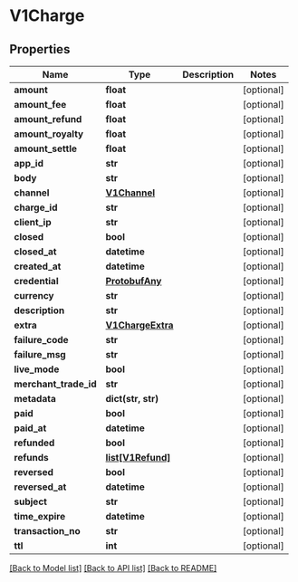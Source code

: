# V1Charge

## Properties
Name | Type | Description | Notes
------------ | ------------- | ------------- | -------------
**amount** | **float** |  | [optional] 
**amount_fee** | **float** |  | [optional] 
**amount_refund** | **float** |  | [optional] 
**amount_royalty** | **float** |  | [optional] 
**amount_settle** | **float** |  | [optional] 
**app_id** | **str** |  | [optional] 
**body** | **str** |  | [optional] 
**channel** | [**V1Channel**](V1Channel.md) |  | [optional] 
**charge_id** | **str** |  | [optional] 
**client_ip** | **str** |  | [optional] 
**closed** | **bool** |  | [optional] 
**closed_at** | **datetime** |  | [optional] 
**created_at** | **datetime** |  | [optional] 
**credential** | [**ProtobufAny**](ProtobufAny.md) |  | [optional] 
**currency** | **str** |  | [optional] 
**description** | **str** |  | [optional] 
**extra** | [**V1ChargeExtra**](V1ChargeExtra.md) |  | [optional] 
**failure_code** | **str** |  | [optional] 
**failure_msg** | **str** |  | [optional] 
**live_mode** | **bool** |  | [optional] 
**merchant_trade_id** | **str** |  | [optional] 
**metadata** | **dict(str, str)** |  | [optional] 
**paid** | **bool** |  | [optional] 
**paid_at** | **datetime** |  | [optional] 
**refunded** | **bool** |  | [optional] 
**refunds** | [**list[V1Refund]**](V1Refund.md) |  | [optional] 
**reversed** | **bool** |  | [optional] 
**reversed_at** | **datetime** |  | [optional] 
**subject** | **str** |  | [optional] 
**time_expire** | **datetime** |  | [optional] 
**transaction_no** | **str** |  | [optional] 
**ttl** | **int** |  | [optional] 

[[Back to Model list]](../README.md#documentation-for-models) [[Back to API list]](../README.md#documentation-for-api-endpoints) [[Back to README]](../README.md)


